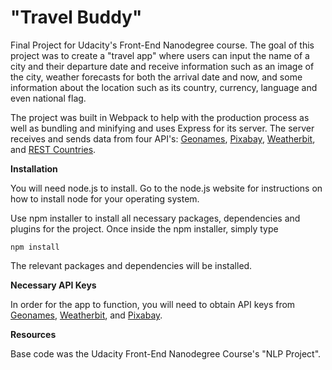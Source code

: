 

# "Travel Buddy"
Final Project for Udacity's Front-End Nanodegree course. The goal of this project was to create a "travel app" where users can input the name of a city and their departure date and receive information such as an image of the city, weather forecasts for both the arrival date and now, and some information about the location such as its country, currency, language and even national flag.

The project was built in Webpack to help with the production process as well as bundling and minifying and uses Express for its server. The server receives and sends data from four API's: [Geonames](http://www.geonames.org/), [Pixabay](https://pixabay.com/api/docs/), [Weatherbit](https://www.weatherbit.io/), and [REST Countries](https://restcountries.eu/).

**Installation**

You will need node.js to install. Go to the node.js website for instructions on how to install node for your operating system.

Use npm installer to install all necessary packages, dependencies and plugins for the project. Once inside the npm installer, simply type
```
npm install

```
The relevant packages and dependencies will be installed.

**Necessary API Keys**

In order for the app to function, you will need to obtain API keys from [Geonames](http://www.geonames.org/), [Weatherbit](https://www.weatherbit.io/), and [Pixabay](https://pixabay.com/api/docs/).

**Resources**

Base code was the Udacity Front-End Nanodegree Course's "NLP Project".

